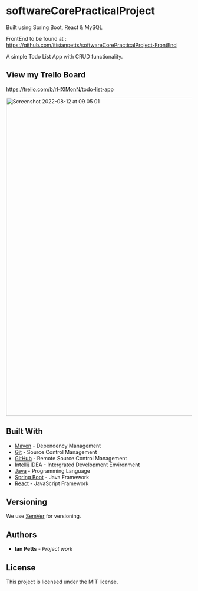 # softwareCorePracticalProject
Built using Spring Boot, React &amp; MySQL

FrontEnd to be found at : https://github.com/itisianpetts/softwareCorePracticalProject-FrontEnd

A simple Todo List App with CRUD functionality.

## View my Trello Board
https://trello.com/b/rHXlMonN/todo-list-app

<img width="862" alt="Screenshot 2022-08-12 at 09 05 01" src="https://user-images.githubusercontent.com/66824231/184312047-47167e29-b634-4513-b1de-a40fbf22b914.png">



## Built With

* [Maven](https://maven.apache.org/) - Dependency Management
* [Git](https://git-scm.com/) - Source Control Management
* [GitHub](https://github.com/) - Remote Source Control Management
* [Intellij IDEA](https://www.jetbrains.com/idea/) - Intergrated Development Environment
* [Java](https://www.java.com) - Programming Language
* [Spring Boot](https://www.spring.io) - Java Framework
* [React](https://www.reactjs.org) - JavaScript Framework


## Versioning

We use [SemVer](http://semver.org/) for versioning.

## Authors

* **Ian Petts** - *Project work*

## License

This project is licensed under the MIT license.


